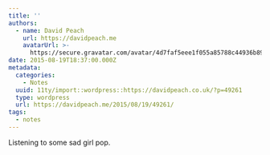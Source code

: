 ```yaml
---
title: ''
authors:
  - name: David Peach
    url: https://davidpeach.me
    avatarUrl: >-
      https://secure.gravatar.com/avatar/4d7faf5eee1f055a85788c44936b8995eaab6dfb004e7854ec747ccb272e91ee?s=96&d=mm&r=g
date: 2015-08-19T18:37:00.000Z
metadata:
  categories:
    - Notes
  uuid: 11ty/import::wordpress::https://davidpeach.co.uk/?p=49261
  type: wordpress
  url: https://davidpeach.me/2015/08/19/49261/
tags:
  - notes
---
```

Listening to some sad girl pop.